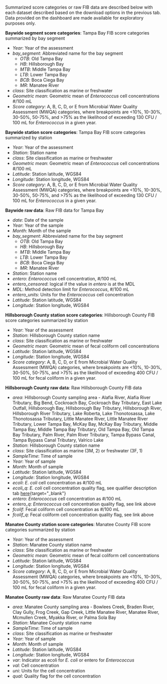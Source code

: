 <div class = 'row'>
<div class = 'col-md-2'></div>
<div class = 'col-md-8'>

Summarized score categories or raw FIB data are described below with each dataset described based on the download options in the previous tab. Data provided on the dashboard are made available for exploratory purposes only.

__Baywide segment score categories__: Tampa Bay FIB score categories summarized by bay segment  

* *Year*: Year of the assessment
* *bay_segment*: Abbreviated name for the bay segment
     * *OTB*: Old Tampa Bay
     * *HB*: Hillsborough Bay
     * *MTB*: Middle Tampa Bay
     * *LTB*: Lower Tampa Bay
     * *BCB*: Boca Ciega Bay
     * *MR*: Manatee River
* *class*: Site classification as marine or freshwater     
* *Geometric mean*: Geometric mean of *Enterococcus* cell concentrations #/100 mL
* *Score category*: A, B, C, D, or E from Microbial Water Quality Assessment (MWQA) categories, where breakpoints are <10%, 10-30%, 30-50%, 50-75%, and >75% as the likelihood of exceeding 130 CFU / 100 mL for *Enterococcus* in a given year.

__Baywide station score categories__: Tampa Bay FIB score categories summarized by station 

* *Year*: Year of the assessment
* *Station*: Station name
* *class*: Site classification as marine or freshwater
* *Geometric mean*: Geometric mean of *Enterococcus* cell concentrations #/100 mL
* *Latitude*: Station latitude, WGS84
* *Longitude*: Station longitude, WGS84
* *Score category*: A, B, C, D, or E from Microbial Water Quality Assessment (MWQA) categories, where breakpoints are <10%, 10-30%, 30-50%, 50-75%, and >75% as the likelihood of exceeding 130 CFU / 100 mL for *Enterococcus* in a given year. 

__Baywide raw data__: Raw FIB data for Tampa Bay

* *date*: Date of the sample
* *Year*: Year of the sample
* *Month*: Month of the sample
* *bay_segment*: Abbreviated name for the bay segment
     * *OTB*: Old Tampa Bay
     * *HB*: Hillsborough Bay
     * *MTB*: Middle Tampa Bay
     * *LTB*: Lower Tampa Bay
     * *BCB*: Boca Ciega Bay
     * *MR*: Manatee River
* *Station*: Station name
* *entero*: *Enterococcus* cell concentration, #/100 mL
* *entero_censored*: logical if the value in *entero* is at the MDL
* *MDL*: Method detection limit for *Enterococcus*, #/100 mL
* *entero_units*: Units for the *Enterococcus* cell concentration
* *Latitude*: Station latitude, WGS84
* *Longitude*: Station longitude, WGS84

__Hillsborough County station score categories__: Hillsborough County FIB score categories summarized by station

* *Year*: Year of the assessment
* *Station*: Hillsborough County station name
* *class*: Site classification as marine or freshwater
* *Geometric mean*: Geometric mean of fecal coliform cell concentrations
* *Latitude*: Station latitude, WGS84
* *Longitude*: Station longitude, WGS84
* *Score category*: A, B, C, D, or E from Microbial Water Quality Assessment (MWQA) categories, where breakpoints are <10%, 10-30%, 30-50%, 50-75%, and >75% as the likelihood of exceeding 400 CFU / 100 mL for fecal coliform in a given year. 

__Hillsborough County raw data__: Raw Hillsborough County FIB data

* *area*: Hillsborough County sampling area - Alafia River, Alafia River Tributary, Big Bend, Cockroach Bay, Cockroach Bay Tributary, East Lake Outfall, Hillsborough Bay,  Hillsborough Bay Tributary, Hillsborough River, Hillsborough River Tributary, Lake Roberta, Lake Thonotosassa, Lake Thonotosassa Tributary, Little Manatee River, Little Manatee River Tributary, Lower Tampa Bay, McKay Bay, McKay Bay Tributary, Middle Tampa Bay, Middle Tampa Bay Tributary, Old Tampa Bay, Old Tampa Bay Tributary, Palm River, Palm River Tributary, Tampa Bypass Canal, Tampa Bypass Canal Tributary, Valrico Lake
* *Station*: Hillsborough County station name
* *class*: Site classification as marine (3M, 2) or freshwater (3F, 1)
* *SampleTime*: Time of sample
* *Year*: Year of sample
* *Month*: Month of sample
* *Latitude*: Station latitude, WGS84
* *Longitude*: Station longitude, WGS84
* *ecoli*: *E. coli* cell concentration as #/100 mL
* *ecoli_q*: *E. coli* cell concentration quality flag, see qualifier description tab [here](https://epcbocc.sharepoint.com/:x:/r/sites/Share/_layouts/15/Doc.aspx?sourcedoc=%7BDDE6D985-527A-4651-935A-F3214F755688%7D&file=RWMSpreadsheet_ThroughCurrentReportMonth.xlsx&action=default&mobileredirect=true){target="_blank"}
* *entero*: *Enterococcus* cell concentration as #/100 mL
* *entero_q*: *Enterococcus* cell concentration quality flag, see link above
* *fcolif*: Fecal coliform cell concentration as #/100 mL
* *fcolif_q*: Fecal coliform cell concentration quality flag, see link above

__Manatee County station score categories__: Manatee County FIB score categories summarized by station

* *Year*: Year of the assessment
* *Station*: Manatee County station name
* *class*: Site classification as marine or freshwater
* *Geometric mean*: Geometric mean of fecal coliform cell concentrations
* *Latitude*: Station latitude, WGS84
* *Longitude*: Station longitude, WGS84
* *Score category*: A, B, C, D, or E from Microbial Water Quality Assessment (MWQA) categories, where breakpoints are <10%, 10-30%, 30-50%, 50-75%, and >75% as the likelihood of exceeding 400 CFU / 100 mL for fecal coliform in a given year. 

__Manatee County raw data__: Raw Manatee County FIB data

* *area*: Manatee County sampling area - Bowlees Creek, Braden River, Clay Gully, Frog Creek, Gap Creek, Little Manatee River, Manatee River, Mcmullen Creek, Myakka River, or Palma Sola Bay
* *Station*: Manatee County station name
* *SampleTime*: Time of sample
* *class*: Site classification as marine or freshwater
* *Year*: Year of sample
* *Month*: Month of sample
* *Latitude*: Station latitude, WGS84
* *Longitude*: Station longitude, WGS84
* *var*: Indicator as ecoli for *E. coli* or entero for *Enterococcus*
* *val*: Cell concentration
* *uni*: Units for the cell concentration
* *qual*: Quality flag for the cell concentration

</div>
<div class = 'col-md-2'></div>
</div>